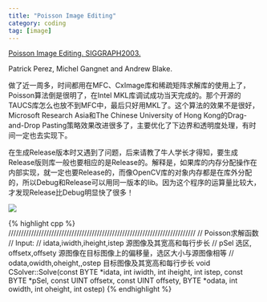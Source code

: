 ```yaml
---
title: "Poisson Image Editing"
category: coding
tag: [image]
---
```


[Poisson Image Editing. SIGGRAPH2003.](http://www.cs.tau.ac.il/~tommer/adv-graphics/ex1.htm) 

Patrick Perez, Michel Gangnet and Andrew Blake.

做了近一周多，时间都用在MFC、CxImage库和稀疏矩阵求解库的使用上了，Poisson算法倒是很明了，在Intel MKL库调试成功当天完成的。那个开源的TAUCS库怎么也放不到MFC中，最后只好用MKL了。这个算法的效果不是很好，Microsoft Research Asia和The Chinese University of Hong Kong的Drag-and-Drop Pasting策略效果改进很多了，主要优化了下边界和透明度处理，有时间一定也去实现下。

在生成Release版本时又遇到了问题，后来请教了牛人学长才得知，要生成Release版则库一般也要相应的是Release的。解释是，如果库的内存分配操作在内部实现，就一定也要Release的，而像OpenCV库的对象内存都是在库外分配的，所以Debug和Release可以用同一版本的lib。因为这个程序的运算量比较大，才发现Release比Debug明显快了很多！

![](http://hiphotos.baidu.com/maxint/pic/item/0be8eb24a355b33cd5074207.jpg)

{% highlight cpp %}
//////////////////////////////////////////////////////////////////////////
// Poisson求解函数
// Input:
//   idata,iwidth,iheight,istep 源图像及其宽高和每行步长
//   pSel 选区,    offsetx,offsety 源图像在目标图像上的偏移量，选区大小与源图像相等
// odata,owidth,oheight,,ostep 目标图像及其宽高和每行步长
void CSolver::Solve(const BYTE *idata, int iwidth, int iheight, int istep,
                       const BYTE *pSel, const UINT offsetx, const UINT offsety,
                       BYTE *odata, int owidth, int oheight, int ostep)
{% endhighlight %}
